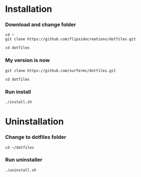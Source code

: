 # Installation
### Download and change folder
```
cd ~
git clone https://github.com/flipsidecreations/dotfiles.git

cd dotfiles
```
### My version is now

```
git clone https://github.com/surfermc/dotfiles.git

cd dotfiles
```

### Run install
```
./install.sh
```

# Uninstallation

### Change to dotfiles folder
```
cd ~/dotfiles
```

### Run uninstaller
```
./uninstall.sh
```
